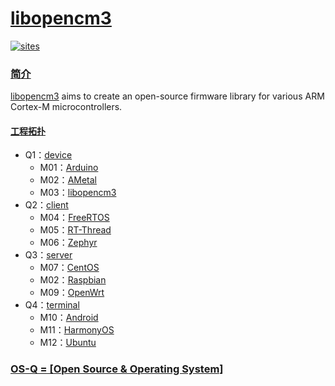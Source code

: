 ﻿# [libopencm3](https://github.com/OS-Q/M03)

[![sites](http://182.61.61.133/link/resources/OSQ.png)](http://www.OS-Q.com)

### [简介](https://github.com/OS-Q/M02/wiki)

[libopencm3](https://github.com/libopencm3/libopencm3)  aims to create an open-source firmware library for various ARM Cortex-M microcontrollers.

#### [工程拓扑](https://github.com/OS-Q)

* Q1：[device](https://github.com/OS-Q/Q1)
    * M01：[Arduino](https://github.com/OS-Q/M01)
    * M02：[AMetal](https://github.com/OS-Q/M02)
    * M03：[libopencm3](https://github.com/OS-Q/M03)
* Q2：[client](https://github.com/OS-Q/Q2)
    * M04：[FreeRTOS](https://github.com/OS-Q/M04)
    * M05：[RT-Thread](https://github.com/OS-Q/M05)
    * M06：[Zephyr](https://github.com/OS-Q/M06)
* Q3：[server](https://github.com/OS-Q/Q3)
    * M07：[CentOS](https://github.com/OS-Q/M07)
    * M02：[Raspbian](https://github.com/OS-Q/M02)
    * M09：[OpenWrt](https://github.com/OS-Q/M09)
* Q4：[terminal](https://github.com/OS-Q/Q4)
    * M10：[Android](https://github.com/OS-Q/M10)
    * M11：[HarmonyOS](https://github.com/OS-Q/M11)
    * M12：[Ubuntu](https://github.com/OS-Q/M12)

### [OS-Q = [Open Source & Operating System]](http://www.OS-Q.com)
